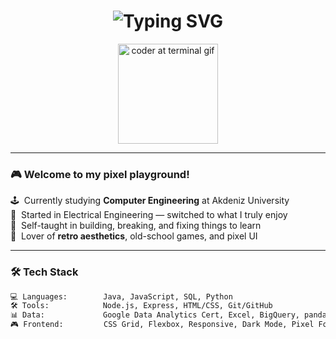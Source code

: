 <h1 align="center">
  <img src="https://readme-typing-svg.demolab.com?font=Press+Start+2P&size=18&pause=1000&color=FFAD60&center=true&vCenter=true&multiline=true&width=600&lines=Hi!+I'm+Umur+Paşa!;Retro+Coder+%7C+App+Builder+%7C+AI+Tinkerer;" alt="Typing SVG" />
</h1>

<p align="center">
  <img src="https://media.giphy.com/media/qgQUggAC3Pfv687qPC/giphy.gif" width="160" alt="coder at terminal gif" />
</p>

---

### 🎮 Welcome to my pixel playground!

🕹️ &nbsp;Currently studying **Computer Engineering** at Akdeniz University  
🔌 &nbsp;Started in Electrical Engineering — switched to what I truly enjoy  
🧠 &nbsp;Self-taught in building, breaking, and fixing things to learn  
🎨 &nbsp;Lover of **retro aesthetics**, old-school games, and pixel UI  

---

### 🛠️ Tech Stack
```bash
💻 Languages:        Java, JavaScript, SQL, Python  
🛠️ Tools:            Node.js, Express, HTML/CSS, Git/GitHub  
📊 Data:             Google Data Analytics Cert, Excel, BigQuery, pandas  
🎮 Frontend:         CSS Grid, Flexbox, Responsive, Dark Mode, Pixel Fonts  
